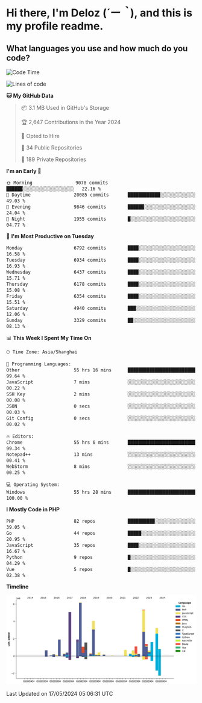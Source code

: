 # **Hi there, I'm Deloz (*´ー｀*), and this is my profile readme.**

## **What languages you use and how much do you code?**

<!--START_SECTION:waka-->
![Code Time](http://img.shields.io/badge/Code%20Time-4%2C005%20hrs%2023%20mins-blue)

![Lines of code](https://img.shields.io/badge/From%20Hello%20World%20I%27ve%20Written-40.4%20million%20lines%20of%20code-blue)

**🐱 My GitHub Data** 

> 📦 3.1 MB Used in GitHub's Storage 
 > 
> 🏆 2,647 Contributions in the Year 2024
 > 
> 💼 Opted to Hire
 > 
> 📜 34 Public Repositories 
 > 
> 🔑 189 Private Repositories 
 > 
**I'm an Early 🐤** 

```text
🌞 Morning                9078 commits        ██████░░░░░░░░░░░░░░░░░░░   22.16 % 
🌆 Daytime                20085 commits       ████████████░░░░░░░░░░░░░   49.03 % 
🌃 Evening                9846 commits        ██████░░░░░░░░░░░░░░░░░░░   24.04 % 
🌙 Night                  1955 commits        █░░░░░░░░░░░░░░░░░░░░░░░░   04.77 % 
```
📅 **I'm Most Productive on Tuesday** 

```text
Monday                   6792 commits        ████░░░░░░░░░░░░░░░░░░░░░   16.58 % 
Tuesday                  6934 commits        ████░░░░░░░░░░░░░░░░░░░░░   16.93 % 
Wednesday                6437 commits        ████░░░░░░░░░░░░░░░░░░░░░   15.71 % 
Thursday                 6178 commits        ████░░░░░░░░░░░░░░░░░░░░░   15.08 % 
Friday                   6354 commits        ████░░░░░░░░░░░░░░░░░░░░░   15.51 % 
Saturday                 4940 commits        ███░░░░░░░░░░░░░░░░░░░░░░   12.06 % 
Sunday                   3329 commits        ██░░░░░░░░░░░░░░░░░░░░░░░   08.13 % 
```


📊 **This Week I Spent My Time On** 

```text
🕑︎ Time Zone: Asia/Shanghai

💬 Programming Languages: 
Other                    55 hrs 16 mins      █████████████████████████   99.64 % 
JavaScript               7 mins              ░░░░░░░░░░░░░░░░░░░░░░░░░   00.22 % 
SSH Key                  2 mins              ░░░░░░░░░░░░░░░░░░░░░░░░░   00.08 % 
JSON                     0 secs              ░░░░░░░░░░░░░░░░░░░░░░░░░   00.03 % 
Git Config               0 secs              ░░░░░░░░░░░░░░░░░░░░░░░░░   00.02 % 

🔥 Editors: 
Chrome                   55 hrs 6 mins       █████████████████████████   99.34 % 
Notepad++                13 mins             ░░░░░░░░░░░░░░░░░░░░░░░░░   00.41 % 
WebStorm                 8 mins              ░░░░░░░░░░░░░░░░░░░░░░░░░   00.25 % 

💻 Operating System: 
Windows                  55 hrs 28 mins      █████████████████████████   100.00 % 
```

**I Mostly Code in PHP** 

```text
PHP                      82 repos            ██████████░░░░░░░░░░░░░░░   39.05 % 
Go                       44 repos            █████░░░░░░░░░░░░░░░░░░░░   20.95 % 
JavaScript               35 repos            ████░░░░░░░░░░░░░░░░░░░░░   16.67 % 
Python                   9 repos             █░░░░░░░░░░░░░░░░░░░░░░░░   04.29 % 
Vue                      5 repos             █░░░░░░░░░░░░░░░░░░░░░░░░   02.38 % 
```



**Timeline**

![Lines of Code chart](https://raw.githubusercontent.com/deloz/deloz/main/assets/bar_graph.png)


 Last Updated on 17/05/2024 05:06:31 UTC
<!--END_SECTION:waka-->
